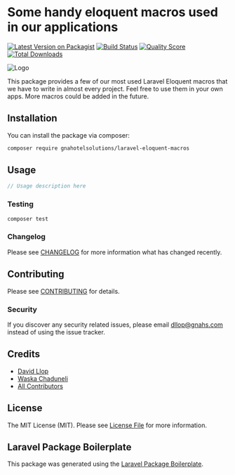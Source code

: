 # Some handy eloquent macros used in our applications

[![Latest Version on Packagist](https://img.shields.io/packagist/v/gnahotelsolutions/laravel-eloquent-macros.svg?style=flat-square)](https://packagist.org/packages/gnahotelsolutions/laravel-eloquent-macros)
[![Build Status](https://img.shields.io/travis/gnahotelsolutions/laravel-eloquent-macros/master.svg?style=flat-square)](https://travis-ci.org/gnahotelsolutions/laravel-eloquent-macros)
[![Quality Score](https://img.shields.io/scrutinizer/g/gnahotelsolutions/laravel-eloquent-macros.svg?style=flat-square)](https://scrutinizer-ci.com/g/gnahotelsolutions/laravel-eloquent-macros)
[![Total Downloads](https://img.shields.io/packagist/dt/gnahotelsolutions/laravel-eloquent-macros.svg?style=flat-square)](https://packagist.org/packages/gnahotelsolutions/laravel-eloquent-macros)

![Logo](https://banners.beyondco.de/Laravel%20Eloquent%20Macros.png?theme=light&packageManager=composer+require&packageName=gnahotelsolutions%2Flaravel-eloquent-macros&pattern=architect&style=style_1&description=Some+handy+eloquent+macros+used+in+our+applications&md=1&showWatermark=1&fontSize=100px&images=puzzle)

This package provides a few of our most used Laravel Eloquent macros that we have to write in almost every project. Feel free to use them in your own apps. More macros could be added in the future.

## Installation

You can install the package via composer:

```bash
composer require gnahotelsolutions/laravel-eloquent-macros
```

## Usage

``` php
// Usage description here
```

### Testing

``` bash
composer test
```

### Changelog

Please see [CHANGELOG](CHANGELOG.md) for more information what has changed recently.

## Contributing

Please see [CONTRIBUTING](CONTRIBUTING.md) for details.

### Security

If you discover any security related issues, please email dllop@gnahs.com instead of using the issue tracker.

## Credits

- [David Llop](https://github.com/lloople)
- [Waska Chaduneli](https://github.com/laravel/ideas/issues/708#issuecomment-613343926)
- [All Contributors](../../contributors)


## License

The MIT License (MIT). Please see [License File](LICENSE.md) for more information.

## Laravel Package Boilerplate

This package was generated using the [Laravel Package Boilerplate](https://laravelpackageboilerplate.com).
